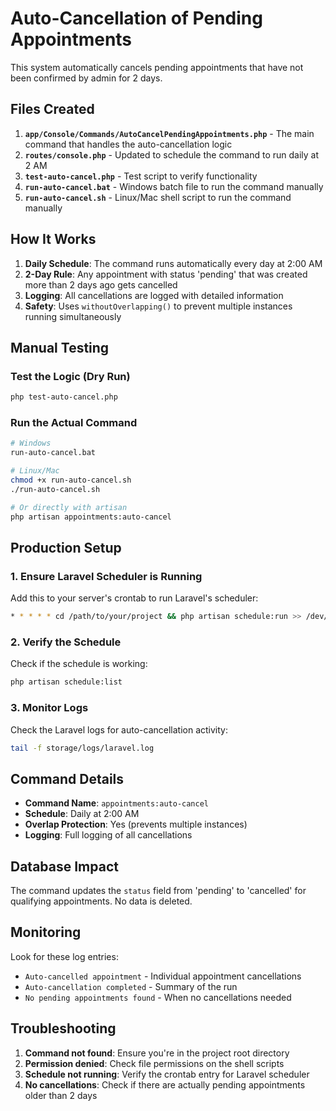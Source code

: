 # Auto-Cancellation of Pending Appointments

This system automatically cancels pending appointments that have not been confirmed by admin for 2 days.

## Files Created

1. **`app/Console/Commands/AutoCancelPendingAppointments.php`** - The main command that handles the auto-cancellation logic
2. **`routes/console.php`** - Updated to schedule the command to run daily at 2 AM
3. **`test-auto-cancel.php`** - Test script to verify functionality
4. **`run-auto-cancel.bat`** - Windows batch file to run the command manually
5. **`run-auto-cancel.sh`** - Linux/Mac shell script to run the command manually

## How It Works

1. **Daily Schedule**: The command runs automatically every day at 2:00 AM
2. **2-Day Rule**: Any appointment with status 'pending' that was created more than 2 days ago gets cancelled
3. **Logging**: All cancellations are logged with detailed information
4. **Safety**: Uses `withoutOverlapping()` to prevent multiple instances running simultaneously

## Manual Testing

### Test the Logic (Dry Run)
```bash
php test-auto-cancel.php
```

### Run the Actual Command
```bash
# Windows
run-auto-cancel.bat

# Linux/Mac
chmod +x run-auto-cancel.sh
./run-auto-cancel.sh

# Or directly with artisan
php artisan appointments:auto-cancel
```

## Production Setup

### 1. Ensure Laravel Scheduler is Running

Add this to your server's crontab to run Laravel's scheduler:
```bash
* * * * * cd /path/to/your/project && php artisan schedule:run >> /dev/null 2>&1
```

### 2. Verify the Schedule

Check if the schedule is working:
```bash
php artisan schedule:list
```

### 3. Monitor Logs

Check the Laravel logs for auto-cancellation activity:
```bash
tail -f storage/logs/laravel.log
```

## Command Details

- **Command Name**: `appointments:auto-cancel`
- **Schedule**: Daily at 2:00 AM
- **Overlap Protection**: Yes (prevents multiple instances)
- **Logging**: Full logging of all cancellations

## Database Impact

The command updates the `status` field from 'pending' to 'cancelled' for qualifying appointments. No data is deleted.

## Monitoring

Look for these log entries:
- `Auto-cancelled appointment` - Individual appointment cancellations
- `Auto-cancellation completed` - Summary of the run
- `No pending appointments found` - When no cancellations needed

## Troubleshooting

1. **Command not found**: Ensure you're in the project root directory
2. **Permission denied**: Check file permissions on the shell scripts
3. **Schedule not running**: Verify the crontab entry for Laravel scheduler
4. **No cancellations**: Check if there are actually pending appointments older than 2 days




